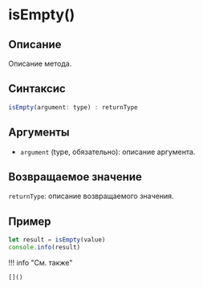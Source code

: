 # isEmpty()

## Описание
Описание метода.

## Синтаксис
```javascript
isEmpty(argument: type) : returnType
```

## Аргументы
- `argument` (type, обязательно): описание аргумента.

## Возвращаемое значение
`returnType`: описание возвращаемого значения.

## Пример
```javascript linenums="1"
let result = isEmpty(value)
console.info(result)
```

!!! info "См. также"

    []()

